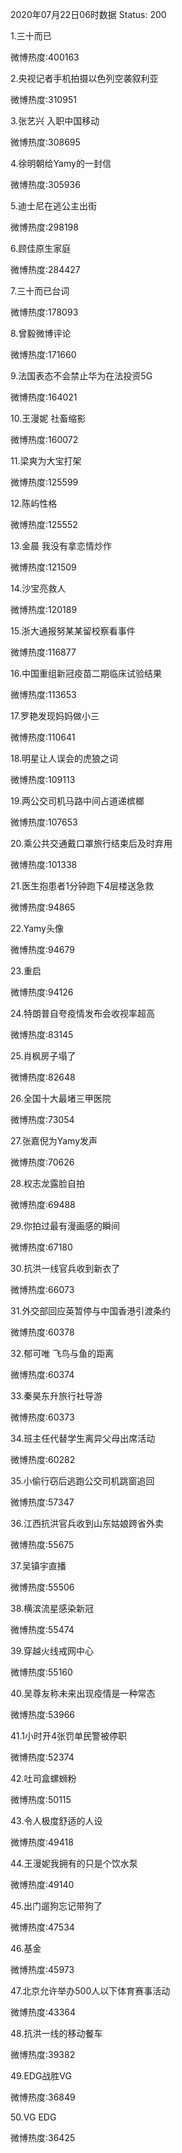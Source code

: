 2020年07月22日06时数据
Status: 200

1.三十而已

微博热度:400163

2.央视记者手机拍摄以色列空袭叙利亚

微博热度:310951

3.张艺兴 入职中国移动

微博热度:308695

4.徐明朝给Yamy的一封信

微博热度:305936

5.迪士尼在逃公主出街

微博热度:298198

6.顾佳原生家庭

微博热度:284427

7.三十而已台词

微博热度:178093

8.曾毅微博评论

微博热度:171660

9.法国表态不会禁止华为在法投资5G

微博热度:164021

10.王漫妮 社畜缩影

微博热度:160072

11.梁爽为大宝打架

微博热度:125599

12.陈屿性格

微博热度:125552

13.金晨 我没有拿恋情炒作

微博热度:121509

14.沙宝亮救人

微博热度:120189

15.浙大通报努某某留校察看事件

微博热度:116877

16.中国重组新冠疫苗二期临床试验结果

微博热度:113653

17.罗艳发现妈妈做小三

微博热度:110641

18.明星让人误会的虎狼之词

微博热度:109113

19.两公交司机马路中间占道递槟榔

微博热度:107653

20.乘公共交通戴口罩旅行结束后及时弃用

微博热度:101338

21.医生抱患者1分钟跑下4层楼送急救

微博热度:94865

22.Yamy头像

微博热度:94679

23.重启

微博热度:94126

24.特朗普自夸疫情发布会收视率超高

微博热度:83145

25.肖枫房子塌了

微博热度:82648

26.全国十大最堵三甲医院

微博热度:73054

27.张嘉倪为Yamy发声

微博热度:70626

28.权志龙露脸自拍

微博热度:69488

29.你拍过最有漫画感的瞬间

微博热度:67180

30.抗洪一线官兵收到新衣了

微博热度:66073

31.外交部回应英暂停与中国香港引渡条约

微博热度:60378

32.郁可唯 飞鸟与鱼的距离

微博热度:60374

33.秦昊东升旅行社导游

微博热度:60373

34.班主任代替学生离异父母出席活动

微博热度:60282

35.小偷行窃后逃跑公交司机跳窗追回

微博热度:57347

36.江西抗洪官兵收到山东姑娘跨省外卖

微博热度:55675

37.吴镇宇直播

微博热度:55506

38.横滨流星感染新冠

微博热度:55474

39.穿越火线戒网中心

微博热度:55160

40.吴尊友称未来出现疫情是一种常态

微博热度:53966

41.1小时开4张罚单民警被停职

微博热度:52374

42.吐司盒螺蛳粉

微博热度:50115

43.令人极度舒适的人设

微博热度:49418

44.王漫妮我拥有的只是个饮水泵

微博热度:49140

45.出门遛狗忘记带狗了

微博热度:47534

46.基金

微博热度:45973

47.北京允许举办500人以下体育赛事活动

微博热度:43364

48.抗洪一线的移动餐车

微博热度:39382

49.EDG战胜VG

微博热度:36849

50.VG EDG

微博热度:36425

